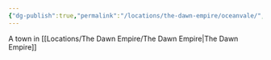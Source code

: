 ```yaml
---
{"dg-publish":true,"permalink":"/locations/the-dawn-empire/oceanvale/","noteIcon":""}
---
```


A town in [[Locations/The Dawn Empire/The Dawn Empire\|The Dawn Empire]]
